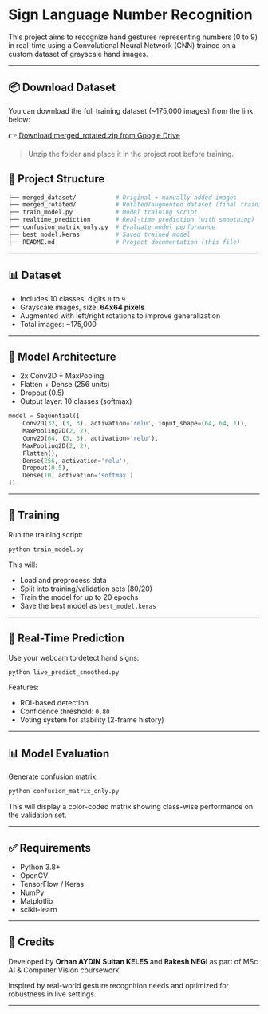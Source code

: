 # Sign Language Number Recognition

This project aims to recognize hand gestures representing numbers (0 to 9) in real-time using a Convolutional Neural Network (CNN) trained on a custom dataset of grayscale hand images.

---

## 📦 Download Dataset

You can download the full training dataset (~175,000 images) from the link below:

👉 [Download merged_rotated.zip from Google Drive](https://drive.google.com/drive/folders/1zn-vFtKoGX8axPeU9McAr1j4z0t8KWJ5?usp=drive_link)

> Unzip the folder and place it in the project root before training.


## 📁 Project Structure

```bash
├── merged_dataset/           # Original + manually added images
├── merged_rotated/           # Rotated/augmented dataset (final training set)
├── train_model.py            # Model training script
├── realtime_prediction       # Real-time prediction (with smoothing)
├── confusion_matrix_only.py  # Evaluate model performance
├── best_model.keras          # Saved trained model
├── README.md                 # Project documentation (this file)
```

---

## 📊 Dataset
- Includes 10 classes: digits `0` to `9`
- Grayscale images, size: **64x64 pixels**
- Augmented with left/right rotations to improve generalization
- Total images: ~175,000

---

## 🧠 Model Architecture

- 2x Conv2D + MaxPooling
- Flatten + Dense (256 units)
- Dropout (0.5)
- Output layer: 10 classes (softmax)

```python
model = Sequential([
    Conv2D(32, (3, 3), activation='relu', input_shape=(64, 64, 1)),
    MaxPooling2D(2, 2),
    Conv2D(64, (3, 3), activation='relu'),
    MaxPooling2D(2, 2),
    Flatten(),
    Dense(256, activation='relu'),
    Dropout(0.5),
    Dense(10, activation='softmax')
])
```

---

## 🚀 Training

Run the training script:
```bash
python train_model.py
```
This will:
- Load and preprocess data
- Split into training/validation sets (80/20)
- Train the model for up to 20 epochs
- Save the best model as `best_model.keras`

---

## 🎥 Real-Time Prediction

Use your webcam to detect hand signs:
```bash
python live_predict_smoothed.py
```
Features:
- ROI-based detection
- Confidence threshold: `0.80`
- Voting system for stability (2-frame history)

---

## 📊 Model Evaluation

Generate confusion matrix:
```bash
python confusion_matrix_only.py
```
This will display a color-coded matrix showing class-wise performance on the validation set.

---

## ✅ Requirements
- Python 3.8+
- OpenCV
- TensorFlow / Keras
- NumPy
- Matplotlib
- scikit-learn

---

## 📌 Credits
Developed by **Orhan AYDIN** **Sultan KELES** and **Rakesh NEGI** as part of MSc AI & Computer Vision coursework.

Inspired by real-world gesture recognition needs and optimized for robustness in live settings.

---
